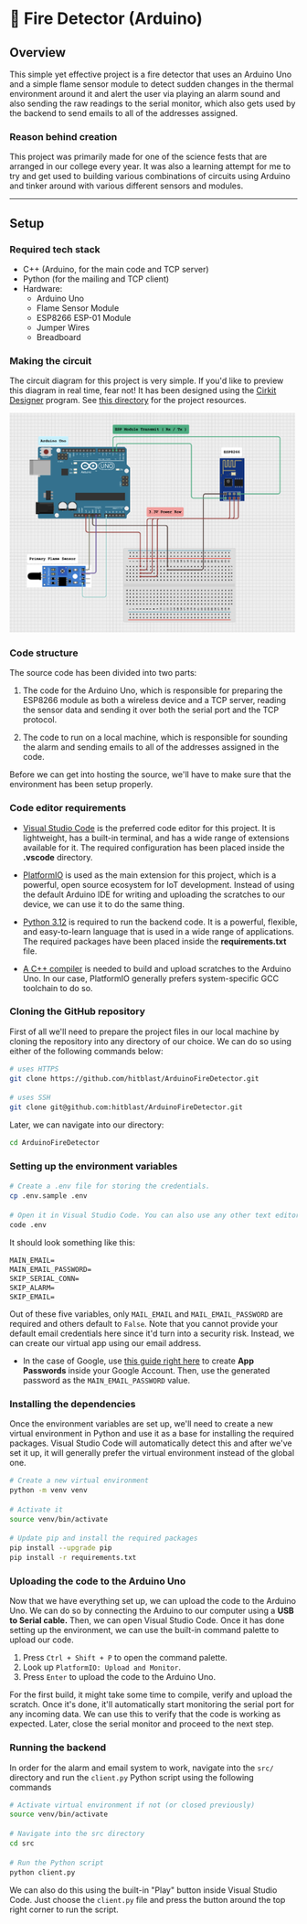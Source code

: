 # 🤖 Fire Detector (Arduino)

## Overview

This simple yet effective project is a fire detector that uses an Arduino Uno and a simple flame sensor module to detect sudden changes in the thermal environment around it and alert the user via playing an alarm sound and also sending the raw readings to the serial monitor, which also gets used by the backend to send emails to all of the addresses assigned.

### Reason behind creation

This project was primarily made for one of the science fests that are arranged in our college every year. It was also a learning attempt for me to try and get used to building various combinations of circuits using Arduino and tinker around with various different sensors and modules.

---

## Setup

### Required tech stack

- C++ (Arduino, for the main code and TCP server)
- Python (for the mailing and TCP client)
- Hardware:
    - Arduino Uno
    - Flame Sensor Module
    - ESP8266 ESP-01 Module
    - Jumper Wires
    - Breadboard

### Making the circuit

The circuit diagram for this project is very simple. If you'd like to preview this diagram in real time, fear not! It has been designed using the [Cirkit Designer](https://www.cirkitstudio.com) program. See [this directory](diagram) for the project resources.

<img src="diagram/circuit.png" style="width: 500px; height: auto;" alt="Circuit Diagram">

### Code structure

The source code has been divided into two parts:

1. The code for the Arduino Uno, which is responsible for preparing the ESP8266 module as both a wireless device and a TCP server, reading the sensor data and sending it over both the serial port and the TCP protocol.

2. The code to run on a local machine, which is responsible for sounding the alarm and sending emails to all of the addresses assigned in the code.

Before we can get into hosting the source, we'll have to make sure that the environment has been setup properly.

### Code editor requirements

- [Visual Studio Code](https://code.visualstudio.com) is the preferred code editor for this project. It is lightweight, has a built-in terminal, and has a wide range of extensions available for it. The required configuration has been placed inside the **.vscode** directory. 

- [PlatformIO](https://platformio.org) is used as the main extension for this project, which is a powerful, open source ecosystem for IoT development. Instead of using the default Arduino IDE for writing and uploading the scratches to our device, we can use it to do the same thing.

- [Python 3.12](https://www.python.org/downloads) is required to run the backend code. It is a powerful, flexible, and easy-to-learn language that is used in a wide range of applications. The required packages have been placed inside the **requirements.txt** file.

- [A C++ compiler](https://gcc.gnu.org) is needed to build and upload scratches to the Arduino Uno. In our case, PlatformIO generally prefers system-specific GCC toolchain to do so. <br>

### Cloning the GitHub repository

First of all we'll need to prepare the project files in our local machine by cloning the repository into any directory of our choice. We can do so using either of the following commands below:

```bash
# uses HTTPS
git clone https://github.com/hitblast/ArduinoFireDetector.git

# uses SSH
git clone git@github.com:hitblast/ArduinoFireDetector.git
```

Later, we can navigate into our directory:

```bash
cd ArduinoFireDetector
```

### Setting up the environment variables

```bash
# Create a .env file for storing the credentials.
cp .env.sample .env

# Open it in Visual Studio Code. You can also use any other text editor of your choice.
code .env
```

It should look something like this:

```env
MAIN_EMAIL=
MAIN_EMAIL_PASSWORD=
SKIP_SERIAL_CONN=
SKIP_ALARM=
SKIP_EMAIL=
```

Out of these five variables, only `MAIL_EMAIL` and `MAIL_EMAIL_PASSWORD` are required and others default to `False`. 
Note that you cannot provide your default email credentials here since it'd turn into a security risk. Instead, we can create our virtual app using our email address. 

- In the case of Google, use [this guide right here](https://support.google.com/accounts/answer/185833?hl=en) to create **App Passwords** inside your Google Account. Then, use the generated password as the `MAIN_EMAIL_PASSWORD` value.

### Installing the dependencies

Once the environment variables are set up, we'll need to create a new virtual environment in Python and use it as a base for installing the required packages. Visual Studio Code will automatically detect this and after we've set it up, it will generally prefer the virtual environment instead of the global one.

```bash
# Create a new virtual environment
python -m venv venv

# Activate it
source venv/bin/activate

# Update pip and install the required packages
pip install --upgrade pip
pip install -r requirements.txt
```

### Uploading the code to the Arduino Uno

Now that we have everything set up, we can upload the code to the Arduino Uno. We can do so by connecting the Arduino to our computer using a **USB to Serial cable.** Then, we can open Visual Studio Code. Once it has done setting up the environment, we can use the built-in command palette to upload our code.

1. Press `Ctrl + Shift + P` to open the command palette.
2. Look up `PlatformIO: Upload and Monitor`.
3. Press `Enter` to upload the code to the Arduino Uno.

For the first build, it might take some time to compile, verify and upload the scratch. Once it's done, it'll automatically start monitoring the serial port for any incoming data. We can use this to verify that the code is working as expected. Later, close the serial monitor and proceed to the next step.

### Running the backend

In order for the alarm and email system to work, navigate into the `src/` directory and run the `client.py` Python script using the following commands

```bash
# Activate virtual environment if not (or closed previously)
source venv/bin/activate

# Navigate into the src directory
cd src

# Run the Python script
python client.py
```

We can also do this using the built-in "Play" button inside Visual Studio Code. Just choose the `client.py` file and press the button around the top right corner to run the script.